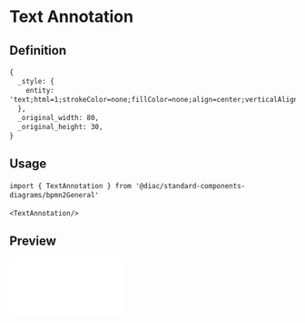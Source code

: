 # Text Annotation

## Definition

```
{
  _style: { 
    entity: 'text;html=1;strokeColor=none;fillColor=none;align=center;verticalAlign=middle;whiteSpace=wrap;rounded=0;',
  },
  _original_width: 80,
  _original_height: 30,
}
```

## Usage

```
import { TextAnnotation } from '@diac/standard-components-diagrams/bpmn2General'

<TextAnnotation/>
```

## Preview

<img src="./text-annotation.png" width="200"/>
